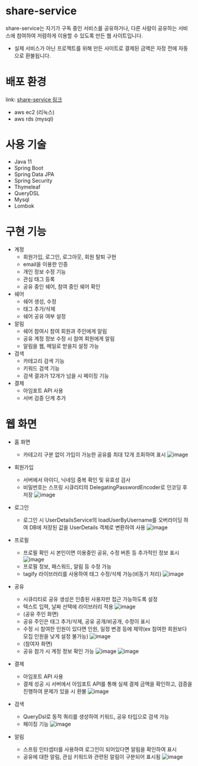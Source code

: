 # share-service

share-service는 자기가 구독 중인 서비스를 공유하거나, 다른 사람이 공유하는 서비스에 참여하여 저렴하게 이용할 수 있도록 만든 웹 사이트입니다.   
- 실제 서비스가 아닌 프로젝트를 위해 만든 사이트로 결제된 금액은 자정 전에 자동으로 환불됩니다.

# 배포 환경
link: [share-service 링크](http://52.78.87.137:8080/)
- aws ec2 (리눅스)
- aws rds (mysql)

# 사용 기술
- Java 11
- Spring Boot
- Spring Data JPA
- Spring Security
- Thymeleaf
- QueryDSL
- Mysql
- Lombok

# 구현 기능
- 계정
   - 회원가입, 로그인, 로그아웃, 회원 탈퇴 구현
   - email을 이용한 인증
   - 개인 정보 수정 기능
   - 관심 태그 등록
   - 공유 중인 쉐어, 참여 중인 쉐어 확인
- 쉐어
   - 쉐어 생성, 수정
   - 태그 추가/삭제
   - 쉐어 공유 여부 설정
- 알림
   - 쉐어 참여시 참여 회원과 주인에게 알림
   - 공유 계정 정보 수정 시 참여 회원에게 알림
   - 알림을 웹, 메일로 받을지 설정 가능
- 검색
   - 카테고리 검색 기능
   - 키워드 검색 기능
   - 검색 결과가 12개가 넘을 시 페이징 기능
- 결제
   - 아임포트 API 사용
   - 서버 검증 단계 추가

# 웹 화면 
- 홈 화면
   - 카테고리 구분 없이 가입이 가능한 공유를 최대 12개 조회하여 표시
  ![image](https://user-images.githubusercontent.com/80329358/150930604-8dab48ab-c97d-4a38-a10c-a52994a7a574.png)   
   
- 회원가입
   - 서버에서 아이디, 닉네임 중복 확인 및 유효성 검사 
   - 비밀번호는 스프링 시큐리티의 DelegatingPasswordEncoder로 인코딩 후 저장
  ![image](https://user-images.githubusercontent.com/80329358/150930961-155770ec-82df-4788-a435-6126449b7b9a.png)  
    
- 로그인
   - 로그인 시 UserDetailsService의 loadUserByUsername를 오버라이딩 하여 DB에 저장된 값을 UserDetails 객체로 변환하여 사용
  ![image](https://user-images.githubusercontent.com/80329358/150944184-a933a426-ef22-473a-a8d9-848c09d94c46.png)   
   
- 프로필
   - 프로필 확인 시 본인이면 이용중인 공유, 수정 버튼 등 추가적인 정보 표시
  ![image](https://user-images.githubusercontent.com/80329358/150932781-aac7a9e1-8db7-4813-a492-1afed0dd4914.png)
   - 프로필 정보, 패스워드, 알림 등 수정 가능
   - tagify 라이브러리를 사용하여 태그 수정/삭제 가능(비동기 처리)
  ![image](https://user-images.githubusercontent.com/80329358/150933255-6c584dbd-dd59-4380-98c1-28a08c30f9f6.png)   
   
- 공유
   - 시큐리티로 공유 생성은 인증된 사용자만 접근 가능하도록 설정
   - 텍스트 입력, 날짜 선택에 라이브러리 적용
  ![image](https://user-images.githubusercontent.com/80329358/150933611-a232fe93-ca1d-4f31-a529-38b56194206f.png)
   - (공유 주인 화면)
   - 공유 주인은 태그 추가/삭제, 공유 공개/비공개, 수정이 표시
   - 수정 시 참여한 인원이 있다면 인원, 일정 변경 등에 제약(ex 참여한 회원보다 모집 인원을 낮게 설정 불가능)
  ![image](https://user-images.githubusercontent.com/80329358/150935319-a455af6d-8f16-4624-b0ec-f2d6361c7853.png)
   - (참여자 화면)
   - 공유 참가 시 계정 정보 확인 가능
  ![image](https://user-images.githubusercontent.com/80329358/150935552-3990d6b1-d2f2-4ec8-ad5e-714905d0c375.png)
  ![image](https://user-images.githubusercontent.com/80329358/150935591-1878001b-3ed4-4b9a-904d-2c8b3dc07ed4.png)   

- 결제
   - 아임포트 API 사용
   - 결제 성공 시 서버에서 아임포트 API를 통해 실제 결제 금액을 확인하고, 검증을 진행하여 문제가 있을 시 환불
  ![image](https://user-images.githubusercontent.com/80329358/150936007-1c2f6a78-ad51-4102-b3d1-9ea0a19c7ba6.png)   

- 검색
   - QueryDsl로 동적 쿼리를 생성하여 키워드, 공유 타입으로 검색 가능
   - 페이징 기능 
  ![image](https://user-images.githubusercontent.com/80329358/150942982-6206f53b-0597-42f2-a43b-f238799c4ddd.png)   

- 알림
   - 스프링 인터셉터를 사용하여 로그인이 되어있다면 알림을 확인하여 표시
   - 공유에 대한 알림, 관심 키워드와 관련된 알림이 구분되어 표시됨
  ![image](https://user-images.githubusercontent.com/80329358/150943888-e801467e-a6cd-4dbd-bf2d-d28468fb13f3.png)




